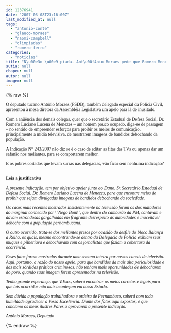 ```yaml
---
id: 12376941
date: "2007-03-08T23:16:00Z"
last_modified_at: null
tags:
  - "antonio-conte"
  - "glauco-moraes"
  - "naomi-campbell"
  - "olimpiadas"
  - "romero-ferro"
categories:
  - "noticias"
title: "N\u00e3o \u00e9 piada. Ant\u00f4nio Moraes pede que Romero Meneses evite deboche de marginais na TV"
sutia: null
chapeu: null
autor: null
imagem: null
---
```

{% raw %}
<p><P><FONT face=Verdana>O deputado tucano Antônio Moraes (PSDB), também delegado especial da Polícia Civil, apresentou à mesa diretora da Assembléia Legislativa um apelo para lá de inusitado.</FONT></P></p>
<p><P><FONT face=Verdana>Com a anüência dos demais colegas, quer que o secretário Estadual de Defesa Social, Dr. Romero Luciano Lucena de Menezes – um homem pouco ocupado, diga-se de passagem – no sentido de empreender esforços para proibir os meios de comunicação, principalmente a mídia televisiva, de mostrarem imagens de bandidos debochando da população.</FONT></P></p>
<p><P><FONT face=Verdana>A Indicação N° 243/2007 não diz se é o caso de editar as fitas das TVs ou apenas dar um safanão nos meliantes, para se comportarem melhor.</FONT></P></p>
<p><P><FONT face=Verdana>E os pobres coitados que levam surras nas delegacias, vão ficar sem nenhuma indicação?</FONT></P></p>
<p><P><BR><FONT face=Verdana><STRONG>Leia a justificativa</STRONG></FONT></P></p>
<p><P><FONT face=Verdana><EM>A presente indicação, tem por objetivo apelar junto ao Exmo. Sr. Secretário Estadual de Defesa Social, Dr. Romero Luciano Lucena de Menezes, para que encontre meios de proibir que sejam divulgadas imagens de bandidos debochando da sociedade.</EM></FONT></P></p>
<p><P><FONT face=Verdana><EM>Os casos mais recentes mostrados insistentemente na televisão foram os dos matadores do marginal conhecido por \"Nego Bom\", que dentro do camburão da PM, cantavam e davam estrondosas gargalhadas em fragrante desrespeito às autoridades e inaceitável deboche com a população pernambucana.</EM></FONT></P></p>
<p><P><FONT face=Verdana><EM>O outro ocorrido, trata-se dos meliantes presos por ocasião do desfile do bloco Balança a Rolha, os quais, mesmo encontrando-se dentro da Delegacia de Polícia exibiam seus muques e pilheriava e debochavam com os jornalistas que faziam a cobertura da ocorrência.</EM></FONT></P></p>
<p><P><FONT face=Verdana><EM>Esses fatos foram mostrados durante uma semana inteira por nossos canais de televisão.<BR>Aqui, portanto, a razão do nosso apelo, para que bandidos da mais alta periculosidade e das mais sórdidas práticas criminosas, não tenham mais oportunidades de debocharem do povo, quando suas imagem forem apresentadas na televisão.</EM></FONT></P></p>
<p><P><FONT face=Verdana><EM>Tenho grande esperança, que V.Exa., saberá encontrar os meios corretos e legais para que tais ocorridos não mais aconteçam em nosso Estado.</EM></FONT></P></p>
<p><P><FONT face=Verdana><EM>Sem dúvida a população trabalhadora e ordeira de Pernambuco, saberá com toda humildade agradecer a Vossa Excelência. Diante dos fatos aqui expostos, é que conclamo os meus ilustres Pares a aprovarem a presente indicação.</EM></FONT></P></p>
<p><P><FONT face=Verdana><EM>Antônio Moraes, Deputado<BR></EM></FONT></P> </p>
{% endraw %}